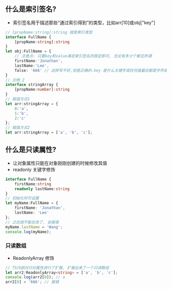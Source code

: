 ## 什么是索引签名?

- 索引签名用于描述那些“通过索引得到”的类型，比如arr[10]或obj["key"]




```typescript
// [propName:string]:string 就是索引类型
interface FullName {
    [propName:string]:string
}
let obj:FullName = {
    // 注意点: 只要key和value满足索引签名的限定即可, 无论有多少个都无所谓
    firstName:'Jonathan',
    lastName:'Lee',
    false: '666' // 这样写不好,但是正确的.key 是什么关键字或任何值最后都是字符串形式存在的(js语法)
}
// 示例 2
interface stringArray {
    [propName:number]:string
}
// 赋值方式1
let arr:stringArray = {
    0:'a',
    1:'b',
    2:'c'
};
// 赋值方式2
let arr:stringArray = ['a', 'b', 'c'];
```



## 什么是只读属性?

- 让对象属性只能在对象刚刚创建的时候修改其值
- readonly 关键字修饰

```typescript
interface FullName {
    firstName:string
    readonly lastName:string
}
// 初始化时可设置
let myName:FullName = {
    firstName: 'Jonathan',
    lastName: 'Lee'
};
// 之后就不能在改了, 会报错
myName.lastName = 'Wang';
console.log(myName);
```

### 只读数组

- ReadonlyArray 修饰

```typescript
// TS内部对只对属性进行了扩展, 扩展出来了一个只读数组
let arr2:ReadonlyArray<string> = ['a', 'b', 'c'];
console.log(arr2[0]); // a
arr2[0] = '666'; // 报错
```

